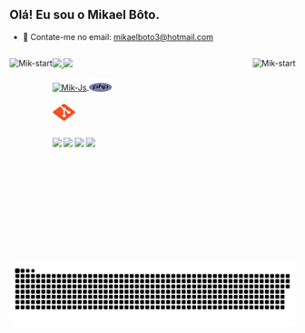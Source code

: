 ## Olá! Eu sou o Mikael Bôto.


- 📧 Contate-me no email: mikaelboto3@hotmail.com


##

<div>
  <a href="https://github.com/mikaelboto">
    <img align="left" height="250em" alt="Mik-start" src="https://c.tenor.com/3jX6KAj5dxMAAAAC/destiny-game-play.gif">
  <img height="180em" src="https://github-readme-stats.vercel.app/api?username=mikaelboto&show_icons=true&theme=great-gatsby&include_all_commits=true&count_private=true"/>
  <img height="180em" src="https://github-readme-stats.vercel.app/api/top-langs/?username=mikaelboto&layout=compact&langs_count=7&theme=great-gatsby"/>
    <img align="right" height="360em" alt="Mik-start" src="https://thumbs.gfycat.com/AnnualForcefulAsiansmallclawedotter-size_restricted.gif">
</div>
  
<div style="display: inline_block"><br>
  <img align="center" alt="Mik-Js" height="30" width="40" src="https://raw.githubusercontent.com/devicons/devicon/master/icons/javascript/python-original.svg">
  <img align="center" alt="Mik-cp" height="30" width="40" src="https://raw.githubusercontent.com/devicons/devicon/master/icons/php/php-original.svg">

  <img align="center" alt="Mik-Git" height="30" width="40"
src="https://raw.githubusercontent.com/devicons/devicon/master/icons/git/git-original.svg">  
 
</div>
  
  ##
  
<div> 
  <a href="https://www.instagram.com/shadowboto/" target="_blank"><img src="https://img.shields.io/badge/-Instagram-%23E4405F?style=for-the-badge&logo=instagram&logoColor=white" target="_blank"></a>
 <a href="https://discord.gg/Bôto#7274" target="_blank"><img src="https://img.shields.io/badge/Discord-7289DA?style=for-the-badge&logo=discord&logoColor=white" target="_blank"></a> 
  <a href = "mailto:mikaelboto3@hotmail.com"><img src="https://img.shields.io/badge/-EMAIL-%23333?style=for-the-badge&logo=gmail&logoColor=white" target="_blank"></a>
  <a href="https://www.linkedin.com/in/mikael-bôto-b6a6231b1/" target="_blank"><img src="https://img.shields.io/badge/-LinkedIn-%230077B5?style=for-the-badge&logo=linkedin&logoColor=white" target="_blank"></a> 
 
  ![Snake animation](https://github.com/mikaelboto/mikaelboto/blob/output/github-contribution-grid-snake.svg)
</div>
